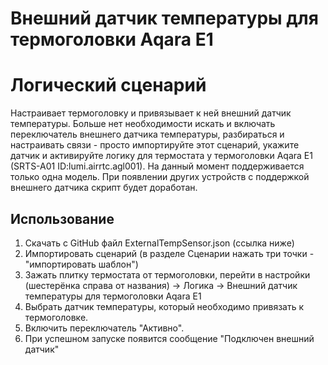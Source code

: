 # Внешний датчик температуры для термоголовки Aqara E1
# Логический сценарий


Настраивает термоголовку и привязывает к ней внешний датчик температуры.
Больше нет необходимости искать и включать переключатель внешнего датчика температуры, разбираться и настраивать связи - просто импортируйте этот сценарий, укажите датчик и активируйте логику для термостата у термоголовки Aqara E1 (SRTS-A01 ID:lumi.airrtc.agl001).
На данный момент поддерживается только одна модель. При появлении других устройств с поддержкой внешнего датчика скрипт будет доработан.

## Использование
1. Cкачать с GitHub файл ExternalTempSensor.json (ссылка ниже)
2. Импортировать сценарий (в разделе Сценарии нажать три точки - "импортировать шаблон")
3. Зажать плитку термостата от термоголовки, перейти в настройки (шестерёнка справа от названия) -> Логика -> Внешний датчик температуры для термоголовки Aqara E1
4. Выбрать датчик температуры, который необходимо привязать к термоголовке.
5. Включить переключатель "Активно".
6. При успешном запуске появится сообщение "Подключен внешний датчик"